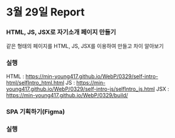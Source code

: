 # 3월 29일 Report
### HTML, JS, JSX로 자기소개 페이지 만들기

같은 형태의 페이지를 HTML, JS, JSX를 이용하여 만들고 차이 알아보기

### 실행
HTML : https://min-young417.github.io/WebP/0329/self-intro-html/selfIntro_html.html
JS   : https://min-young417.github.io/WebP/0329/self-intro-js/selfIntro_js.html
JSX  : https://min-young417.github.io/WebP/0329/build/

### SPA 기획하기(Figma)

### 실행

